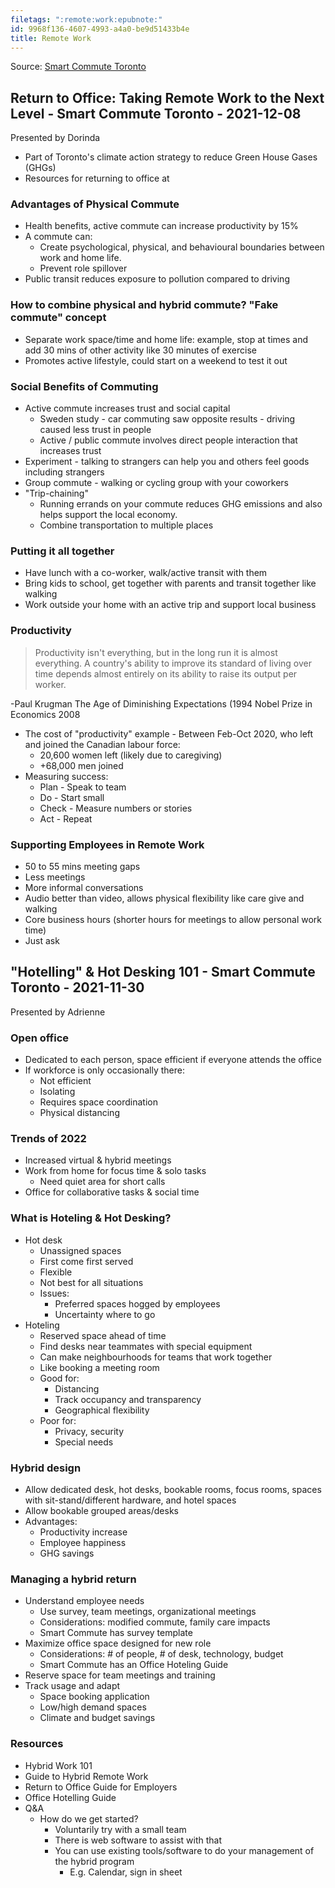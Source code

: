 ```yaml
---
filetags: ":remote:work:epubnote:"
id: 9968f136-4607-4993-a4a0-be9d51433b4e
title: Remote Work
---
```


Source: [Smart Commute Toronto](https://smartcommutetoronto.ca/)

## Return to Office: Taking Remote Work to the Next Level - Smart Commute Toronto - 2021-12-08

Presented by Dorinda

- Part of Toronto's climate action strategy to reduce Green House Gases
  (GHGs)
- Resources for returning to office at

### Advantages of Physical Commute

- Health benefits, active commute can increase productivity by 15%
- A commute can:
  - Create psychological, physical, and behavioural boundaries between
    work and home life.
  - Prevent role spillover
- Public transit reduces exposure to pollution compared to driving

### How to combine physical and hybrid commute? "Fake commute" concept

- Separate work space/time and home life: example, stop at times and add
  30 mins of other activity like 30 minutes of exercise
- Promotes active lifestyle, could start on a weekend to test it out

### Social Benefits of Commuting

- Active commute increases trust and social capital
  - Sweden study - car commuting saw opposite results - driving caused
    less trust in people
  - Active / public commute involves direct people interaction that
    increases trust
- Experiment - talking to strangers can help you and others feel goods
  including strangers
- Group commute - walking or cycling group with your coworkers
- "Trip-chaining"
  - Running errands on your commute reduces GHG emissions and also helps
    support the local economy.
  - Combine transportation to multiple places

### Putting it all together

- Have lunch with a co-worker, walk/active transit with them
- Bring kids to school, get together with parents and transit together
  like walking
- Work outside your home with an active trip and support local business

### Productivity

> Productivity isn't everything, but in the long run it is almost
> everything. A country's ability to improve its standard of living over
> time depends almost entirely on its ability to raise its output per
> worker.

-Paul Krugman The Age of Diminishing Expectations (1994 Nobel Prize in
Economics 2008

- The cost of "productivity" example - Between Feb-Oct 2020, who left
  and joined the Canadian labour force:
  - 20,600 women left (likely due to caregiving)
  - +68,000 men joined
- Measuring success:
  - Plan - Speak to team
  - Do - Start small
  - Check - Measure numbers or stories
  - Act - Repeat

### Supporting Employees in Remote Work

- 50 to 55 mins meeting gaps
- Less meetings
- More informal conversations
- Audio better than video, allows physical flexibility like care give
  and walking
- Core business hours (shorter hours for meetings to allow personal work
  time)
- Just ask

## "Hotelling" & Hot Desking 101 - Smart Commute Toronto - 2021-11-30

Presented by Adrienne

### Open office

- Dedicated to each person, space efficient if everyone attends the
  office
- If workforce is only occasionally there:
  - Not efficient
  - Isolating
  - Requires space coordination
  - Physical distancing

### Trends of 2022

- Increased virtual & hybrid meetings
- Work from home for focus time & solo tasks
  - Need quiet area for short calls
- Office for collaborative tasks & social time

### What is Hoteling & Hot Desking?

- Hot desk
  - Unassigned spaces
  - First come first served
  - Flexible
  - Not best for all situations
  - Issues:
    - Preferred spaces hogged by employees
    - Uncertainty where to go
- Hoteling
  - Reserved space ahead of time
  - Find desks near teammates with special equipment
  - Can make neighbourhoods for teams that work together
  - Like booking a meeting room
  - Good for:
    - Distancing
    - Track occupancy and transparency
    - Geographical flexibility
  - Poor for:
    - Privacy, security
    - Special needs

### Hybrid design

- Allow dedicated desk, hot desks, bookable rooms, focus rooms, spaces
  with sit-stand/different hardware, and hotel spaces
- Allow bookable grouped areas/desks
- Advantages:
  - Productivity increase
  - Employee happiness
  - GHG savings

### Managing a hybrid return

- Understand employee needs
  - Use survey, team meetings, organizational meetings
  - Considerations: modified commute, family care impacts
  - Smart Commute has survey template
- Maximize office space designed for new role
  - Considerations: \# of people, \# of desk, technology, budget
  - Smart Commute has an Office Hoteling Guide
- Reserve space for team meetings and training
- Track usage and adapt
  - Space booking application
  - Low/high demand spaces
  - Climate and budget savings

### Resources

- Hybrid Work 101
- Guide to Hybrid Remote Work
- Return to Office Guide for Employers
- Office Hotelling Guide
- Q&A
  - How do we get started?
    - Voluntarily try with a small team
    - There is web software to assist with that
    - You can use existing tools/software to do your management of the
      hybrid program
      - E.g. Calendar, sign in sheet
